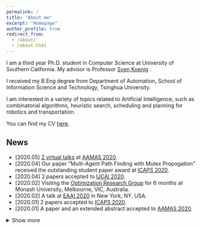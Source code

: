 ```yaml
---
permalink: /
title: "About me"
excerpt: "Homepage"
author_profile: true
redirect_from: 
  - /about/
  - /about.html
---
```


I am a third year Ph.D. student in Computer Science at University of Southern California. My advisor is Professor [Sven Koenig](http://idm-lab.org/index.html) .

I received my B.Eng degree from Department of Automation, School of Information Science and Technology, Tsinghua University.

I am interested in a variety of topics related to Artificial Intelligence, such as combinatorial algorithms, heuristic search, scheduling and planning for robotics and transportation. 

You can find my CV [here](http://jiaoyang-li.github.io/files/CV-Jiaoyang.pdf).

## News
* \[2020.05\] [2 virtual talks](https://underline.io/speakers/307) at [AAMAS 2020](https://aamas2020.conference.auckland.ac.nz/).
* \[2020.04\] Our paper "Multi-Agent Path Finding with Mutex Propogation" received the outstanding student paper award at [ICAPS 2020](https://icaps20.icaps-conference.org/program/awards/).
* \[2020.04\] 2 papers accepted to [IJCAI 2020](https://www.ijcai20.org/).
* \[2020.02\] Visiting the [Optimization Research Group](https://www.monash.edu/it/dsai/optimisation) for 6 months at Monash University, Melbourne, VIC, Australia.
* \[2020.02\] A talk at [EAAI 2020](http://eaai.cs.mtu.edu) in New York, NY, USA.
* \[2020.01\] 2 papers accepted to [ICAPS 2020](https://icaps20.icaps-conference.org/).
* \[2020.01\] A paper and an extended abstract accepted to [AAMAS 2020](https://aamas2020.conference.auckland.ac.nz/).
<details><summary>Show more</summary>
<ul>
  <li>[2019.11] Visited Prof. <a href="https://felner.wixsite.com/home">Ariel Felner</a>'s group for 2 weeks at Ben-Gurion University, Be'er Sheva, Israel.
  <li>[2019.10] A <a href="https://www.twitch.tv/videos/513668031?collection=muQS7ntJ2RVwXQ"> talk</a> at the Amazon Research Awards – Robotics Symposium in Boston, MA, USA.
  <li>[2019.08] 2 talks at <a href="https://www.ijcai19.org/"> IJCAI 2019</a> in Macau, China.
  <li>[2019.07] 2 talks at <a href="https://icaps19.icaps-conference.org/"> ICAPS 2019</a> in Berkeley, CA, USA.
  <li>[2019.05] Summer research intern at <a href="https://www.amazonrobotics.com/">Amazon Robotics</a>, Seattle, WA, USA.</li>
  <li>[2019.05] A paper accepted to <a href="https://www.ijcai19.org/">IJCAI 2019</a>.</li>
  <li>[2019.03] Received a Technology Commercialization Award from the USC Stevens Center for Innovation Technology.</li>
  <li>[2019.02] 2 short papers accepted to <a href="https://icaps19.icaps-conference.org/">ICAPS 2019</a>.</li>
  <li>[2019.01] 2 spotlight talks at <a href="https://aaai.org/Conferences/AAAI-19/">AAAI 2019</a> in Honolulu, Hawaii, USA.</li>
  <li>[2019.01] A paper and an extended abstract accepted to <a href="http://aamas2019.encs.concordia.ca/">AAMAS 2019</a>.</li>
  <li>[2018.12] Visited Prof. <a href="https://felner.wixsite.com/home">Ariel Felner</a>'s group for 3 weeks at Ben-Gurion University, Be'er Sheva, Israel. </li>
  <li>[2018.11] 3 papers accepted to <a href="https://aaai.org/Conferences/AAAI-19/">AAAI 2019</a>.</li>
  <li>[2018.04] A paper accepted to <a href="https://www.ijcai-18.org/">IJCAI 2018</a>.</li>
  <li>[2018.01] An extended abstract accepted to <a href="http://celweb.vuse.vanderbilt.edu/aamas18/">AAMAS 2018</a>.</li>
  <li>[2018.01] A short paper accepted to <a href="http://icaps18.icaps-conference.org/">ICAPS 2018</a>.</li>
  <li>[2017.08] PhD student at USC! </li>
</ul></details>



